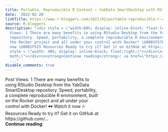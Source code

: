 ```yaml
---
title: Portable, Reproducible R Content — YakData SmartDesktop with RStudio Desktop
date: '2022-02-28'
linkTitle: https://www.r-bloggers.com/2022/02/portable-reproducible-r-content-yakdata-smartdesktop-with-rstudio-desktop/
source: R-bloggers
description: "<div style = \"width:60%; display: inline-block; float:left; \"> Post
  Views: 1 There are many benefits to using RStudio Desktop from the YakData SmartDesktop
  repository. Speed, portability, a complete reproducible R environment, built on
  the Rocker project and all under your control with Docker! \U0001F576️ Watch it
  now \U0001F525 Resources Ready to try it? Get it on GitHub at https://github.com/...</div>\n<div
  style = \"width: 40%; display: inline-block; float:right;\"></div>\n<div style=\"clear:
  both;\"></div>\n<strong>Continue reading</strong>: <a href=\"https://www.r-bloggers.com/2022/02/portable-reproducible-r-content
  ..."
disable_comments: true
---
```

<div style = "width:60%; display: inline-block; float:left; "> Post Views: 1 There are many benefits to using RStudio Desktop from the YakData SmartDesktop repository. Speed, portability, a complete reproducible R environment, built on the Rocker project and all under your control with Docker! 🕶️ Watch it now 🔥 Resources Ready to try it? Get it on GitHub at https://github.com/...</div>
<div style = "width: 40%; display: inline-block; float:right;"></div>
<div style="clear: both;"></div>
<strong>Continue reading</strong>: <a href="https://www.r-bloggers.com/2022/02/portable-reproducible-r-content ...